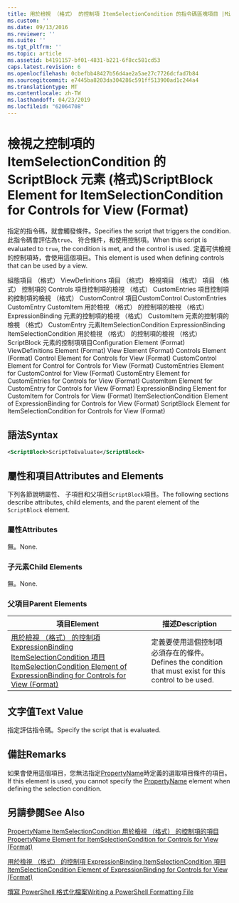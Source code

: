 ```yaml
---
title: 用於檢視 （格式） 的控制項 ItemSelectionCondition 的指令碼區塊項目 |Microsoft Docs
ms.custom: ''
ms.date: 09/13/2016
ms.reviewer: ''
ms.suite: ''
ms.tgt_pltfrm: ''
ms.topic: article
ms.assetid: b4191157-bf01-4831-b221-6f8cc581cd53
caps.latest.revision: 6
ms.openlocfilehash: 0cbefbb48427b56d4ae2a5ae27c7726dcfad7b84
ms.sourcegitcommit: e7445ba8203da304286c591ff513900ad1c244a4
ms.translationtype: MT
ms.contentlocale: zh-TW
ms.lasthandoff: 04/23/2019
ms.locfileid: "62064708"
---
```

# <a name="scriptblock-element-for-itemselectioncondition-for-controls-for-view-format"></a><span data-ttu-id="04b51-102">檢視之控制項的 ItemSelectionCondition 的 ScriptBlock 元素 (格式)</span><span class="sxs-lookup"><span data-stu-id="04b51-102">ScriptBlock Element for ItemSelectionCondition for Controls for View (Format)</span></span>

<span data-ttu-id="04b51-103">指定的指令碼，就會觸發條件。</span><span class="sxs-lookup"><span data-stu-id="04b51-103">Specifies the script that triggers the condition.</span></span> <span data-ttu-id="04b51-104">此指令碼會評估為`true`、 符合條件，和使用控制項。</span><span class="sxs-lookup"><span data-stu-id="04b51-104">When this script is evaluated to `true`, the condition is met, and the control is used.</span></span> <span data-ttu-id="04b51-105">定義可供檢視的控制項時，會使用這個項目。</span><span class="sxs-lookup"><span data-stu-id="04b51-105">This element is used when defining controls that can be used by a view.</span></span>

<span data-ttu-id="04b51-106">組態項目 （格式） ViewDefinitions 項目 （格式） 檢視項目 （格式） 項目 （格式） 控制項的 Controls 項目控制項的檢視 （格式） CustomEntries 項目控制項的控制項的檢視 （格式） CustomControl 項目CustomControl CustomEntries CustomEntry CustomItem 用於檢視 （格式） 的控制項的檢視 （格式） ExpressionBinding 元素的控制項的檢視 （格式） CustomItem 元素的控制項的檢視 （格式） CustomEntry 元素ItemSelectionCondition ExpressionBinding ItemSelectionCondition 用於檢視 （格式） 的控制項的檢視 （格式） ScriptBlock 元素的控制項項目</span><span class="sxs-lookup"><span data-stu-id="04b51-106">Configuration Element (Format) ViewDefinitions Element (Format) View Element (Format) Controls Element (Format) Control Element for Controls for View (Format) CustomControl Element for Control for Controls for View (Format) CustomEntries Element for CustomControl for View (Format) CustomEntry Element for CustomEntries for Controls for View (Format) CustomItem Element for CustomEntry for Controls for View (Format) ExpressionBinding Element for CustomItem for Controls for View (Format) ItemSelectionCondition Element of ExpressionBinding for Controls for View (Format) ScriptBlock Element for ItemSelectionCondition for Controls for View (Format)</span></span>

## <a name="syntax"></a><span data-ttu-id="04b51-107">語法</span><span class="sxs-lookup"><span data-stu-id="04b51-107">Syntax</span></span>

```xml
<ScriptBlock>ScriptToEvaluate</ScriptBlock>
```

## <a name="attributes-and-elements"></a><span data-ttu-id="04b51-108">屬性和項目</span><span class="sxs-lookup"><span data-stu-id="04b51-108">Attributes and Elements</span></span>

<span data-ttu-id="04b51-109">下列各節說明屬性、 子項目和父項目`ScriptBlock`項目。</span><span class="sxs-lookup"><span data-stu-id="04b51-109">The following sections describe attributes, child elements, and the parent element of the `ScriptBlock` element.</span></span>

### <a name="attributes"></a><span data-ttu-id="04b51-110">屬性</span><span class="sxs-lookup"><span data-stu-id="04b51-110">Attributes</span></span>

<span data-ttu-id="04b51-111">無。</span><span class="sxs-lookup"><span data-stu-id="04b51-111">None.</span></span>

### <a name="child-elements"></a><span data-ttu-id="04b51-112">子元素</span><span class="sxs-lookup"><span data-stu-id="04b51-112">Child Elements</span></span>

<span data-ttu-id="04b51-113">無。</span><span class="sxs-lookup"><span data-stu-id="04b51-113">None.</span></span>

### <a name="parent-elements"></a><span data-ttu-id="04b51-114">父項目</span><span class="sxs-lookup"><span data-stu-id="04b51-114">Parent Elements</span></span>

|<span data-ttu-id="04b51-115">項目</span><span class="sxs-lookup"><span data-stu-id="04b51-115">Element</span></span>|<span data-ttu-id="04b51-116">描述</span><span class="sxs-lookup"><span data-stu-id="04b51-116">Description</span></span>|
|-------------|-----------------|
|[<span data-ttu-id="04b51-117">用於檢視 （格式） 的控制項 ExpressionBinding ItemSelectionCondition 項目</span><span class="sxs-lookup"><span data-stu-id="04b51-117">ItemSelectionCondition Element of ExpressionBinding for Controls for View (Format)</span></span>](./itemselectioncondition-element-for-expressionbinding-for-controls-for-view-format.md)|<span data-ttu-id="04b51-118">定義要使用這個控制項必須存在的條件。</span><span class="sxs-lookup"><span data-stu-id="04b51-118">Defines the condition that must exist for this control to be used.</span></span>|

## <a name="text-value"></a><span data-ttu-id="04b51-119">文字值</span><span class="sxs-lookup"><span data-stu-id="04b51-119">Text Value</span></span>

<span data-ttu-id="04b51-120">指定評估指令碼。</span><span class="sxs-lookup"><span data-stu-id="04b51-120">Specify the script that is evaluated.</span></span>

## <a name="remarks"></a><span data-ttu-id="04b51-121">備註</span><span class="sxs-lookup"><span data-stu-id="04b51-121">Remarks</span></span>

<span data-ttu-id="04b51-122">如果會使用這個項目，您無法指定[PropertyName](./propertyname-element-for-itemselectioncondition-for-controls-for-view-format.md)時定義的選取項目條件的項目。</span><span class="sxs-lookup"><span data-stu-id="04b51-122">If this element is used, you cannot specify the [PropertyName](./propertyname-element-for-itemselectioncondition-for-controls-for-view-format.md) element when defining the selection condition.</span></span>

## <a name="see-also"></a><span data-ttu-id="04b51-123">另請參閱</span><span class="sxs-lookup"><span data-stu-id="04b51-123">See Also</span></span>

[<span data-ttu-id="04b51-124">PropertyName ItemSelectionCondition 用於檢視 （格式） 的控制項的項目</span><span class="sxs-lookup"><span data-stu-id="04b51-124">PropertyName Element for ItemSelectionCondition for Controls for View (Format)</span></span>](./propertyname-element-for-itemselectioncondition-for-controls-for-view-format.md)

[<span data-ttu-id="04b51-125">用於檢視 （格式） 的控制項 ExpressionBinding ItemSelectionCondition 項目</span><span class="sxs-lookup"><span data-stu-id="04b51-125">ItemSelectionCondition Element of ExpressionBinding for Controls for View (Format)</span></span>](./itemselectioncondition-element-for-expressionbinding-for-controls-for-view-format.md)

[<span data-ttu-id="04b51-126">撰寫 PowerShell 格式化檔案</span><span class="sxs-lookup"><span data-stu-id="04b51-126">Writing a PowerShell Formatting File</span></span>](./writing-a-powershell-formatting-file.md)
